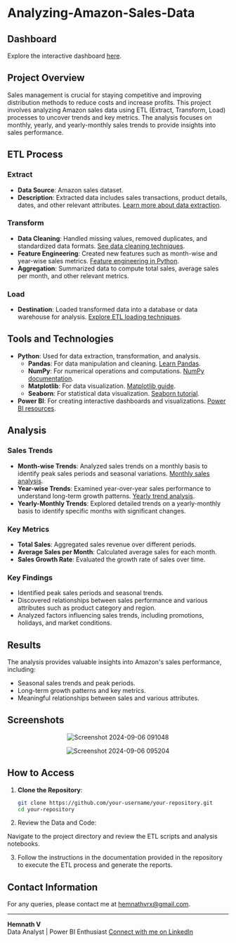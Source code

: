 # Analyzing-Amazon-Sales-Data


## Dashboard

Explore the interactive dashboard [here](https://app.powerbi.com/groups/me/reports/e014a2fa-c074-4c1e-86c2-af38060ea2d4/24d89df0d8010a9deaa9?experience=power-bi).

## Project Overview
Sales management is crucial for staying competitive and improving distribution methods to reduce costs and increase profits. This project involves analyzing Amazon sales data using ETL (Extract, Transform, Load) processes to uncover trends and key metrics. The analysis focuses on monthly, yearly, and yearly-monthly sales trends to provide insights into sales performance.

## ETL Process

### Extract
- **Data Source**: Amazon sales dataset.
- **Description**: Extracted data includes sales transactions, product details, dates, and other relevant attributes. [Learn more about data extraction](https://www.data-science-blog.com/data-extraction).

### Transform
- **Data Cleaning**: Handled missing values, removed duplicates, and standardized data formats. [See data cleaning techniques](https://towardsdatascience.com/data-cleaning-techniques-with-python-6b85f2c6a15e).
- **Feature Engineering**: Created new features such as month-wise and year-wise sales metrics. [Feature engineering in Python](https://www.analyticsvidhya.com/blog/2020/08/feature-engineering-in-python/).
- **Aggregation**: Summarized data to compute total sales, average sales per month, and other relevant metrics.

### Load
- **Destination**: Loaded transformed data into a database or data warehouse for analysis. [Explore ETL loading techniques](https://www.geeksforgeeks.org/etl-process-and-its-importance/).

## Tools and Technologies

- **Python**: Used for data extraction, transformation, and analysis.
  - **Pandas**: For data manipulation and cleaning. [Learn Pandas](https://pandas.pydata.org/pandas-docs/stable/).
  - **NumPy**: For numerical operations and computations. [NumPy documentation](https://numpy.org/doc/stable/).
  - **Matplotlib**: For data visualization. [Matplotlib guide](https://matplotlib.org/stable/contents.html).
  - **Seaborn**: For statistical data visualization. [Seaborn tutorial](https://seaborn.pydata.org/).
- **Power BI**: For creating interactive dashboards and visualizations. [Power BI resources](https://docs.microsoft.com/en-us/power-bi/).

## Analysis

### Sales Trends
- **Month-wise Trends**: Analyzed sales trends on a monthly basis to identify peak sales periods and seasonal variations. [Monthly sales analysis](https://towardsdatascience.com/seasonal-trend-decomposition-of-time-series-with-python-758f5c8f1a93).
- **Year-wise Trends**: Examined year-over-year sales performance to understand long-term growth patterns. [Yearly trend analysis](https://www.forbes.com/sites/forbestechcouncil/2021/03/25/how-to-use-annual-trend-analysis-to-predict-business-performance/).
- **Yearly-Monthly Trends**: Explored detailed trends on a yearly-monthly basis to identify specific months with significant changes.

### Key Metrics
- **Total Sales**: Aggregated sales revenue over different periods.
- **Average Sales per Month**: Calculated average sales for each month.
- **Sales Growth Rate**: Evaluated the growth rate of sales over time.

### Key Findings
- Identified peak sales periods and seasonal trends.
- Discovered relationships between sales performance and various attributes such as product category and region.
- Analyzed factors influencing sales trends, including promotions, holidays, and market conditions.

## Results
The analysis provides valuable insights into Amazon's sales performance, including:
- Seasonal sales trends and peak periods.
- Long-term growth patterns and key metrics.
- Meaningful relationships between sales and various attributes.

## Screenshots
<center>
 
  ![Screenshot 2024-09-06 091048](https://github.com/user-attachments/assets/7d2a2023-17eb-44f4-821a-d5dec16f9c8a)

  ![Screenshot 2024-09-06 095204](https://github.com/user-attachments/assets/780d00ff-b2d1-41ab-a0f3-470fa8e865c5)

</center>

## How to Access
1. **Clone the Repository**:
   ```bash
   git clone https://github.com/your-username/your-repository.git
   cd your-repository
2. Review the Data and Code:

Navigate to the project directory and review the ETL scripts and analysis notebooks.

3. Follow the instructions in the documentation provided in the repository to execute the ETL process and generate the reports.
   
## Contact Information
For any queries, please contact me at [hemnathvrx@gmail.com](mailto:hemnathvrx@gmail.com).

---

**Hemnath V**  
Data Analyst | Power BI Enthusiast
[Connect with me on LinkedIn](https://www.linkedin.com/in/hemnathv-data-analyst-junior-scientist-coimbatore-fresher-sql-powerbi)
